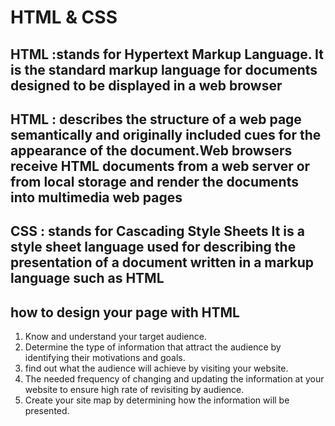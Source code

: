 # HTML & CSS

## HTML :stands for Hypertext Markup Language. It is the standard markup language for documents designed to be displayed in a web browser

## HTML : describes the structure of a web page semantically and originally included cues for the appearance of the document.Web browsers receive HTML documents from a web server or from local storage and render the documents into multimedia web pages

## CSS : stands for Cascading Style Sheets It is a style sheet language used for describing the presentation of a document written in a markup language such as HTML

## how to design your page with HTML

1. Know and understand your target audience.
2. Determine the type of information that attract the audience by identifying their motivations and goals.
3. find out what the audience will achieve by visiting your website.
4. The needed frequency of changing and updating the information at your website to ensure high rate of revisiting by audience.
5. Create your site map by determining how the information will be presented.